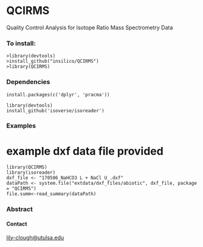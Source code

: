 # QCIRMS
Quality Control Analysis for Isotope Ratio Mass Spectrometry Data

### To install:

    >library(devtools)
    >install_github("insilico/QCIRMS")  
    >library(QCIRMS)

### Dependencies
```
install.packages(c('dplyr', 'pracma'))
```

```
library(devtools)
install_github('isoverse/isoreader')
```

### Examples

# example dxf data file provided
```
library(QCIRMS)
library(isoreader)
dxf_file <- "170506_NaHCO3 L + NaCl U_.dxf"
dataPath <- system.file("extdata/dxf_files/abiotic", dxf_file, package = "QCIRMS")
file.summ<-read_summary(dataPath)
```
### Abstract

#### Contact
[lily-clough@utulsa.edu](lily-clough@utulsa.edu)
